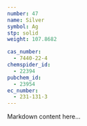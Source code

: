 ```yaml
---
number: 47
name: Silver
symbol: Ag
stp: solid
weight: 107.8682

cas_number:
  - 7440-22-4
chemspider_id:
  - 22394
pubchem_id:
  - 23954
ec_number:
  - 231-131-3
---
```


Markdown content here...

